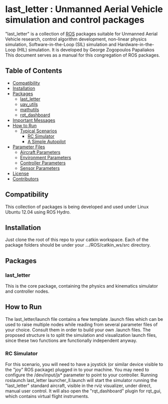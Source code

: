 # last_letter : Unmanned Aerial Vehicle simulation and control packages

"last_letter" is a collection of [ROS](http://ros.org/) packages suitable for Unmanned Aerial Vehicle research, control algorithm development, non-linear physics simulation, Software-in-the-Loop (SIL) simulation and Hardware-in-the-Loop (HIL) simulation. It is developed by George Zogopoulos Papaliakos 
This document serves as a manual for this congregation of ROS packages.

## Table of Contents

- [Compatibility](#compatibility)
- [Installation](#installation)
- [Packages](#packages)
	- [last_letter](#last_letter)
	- [uav_utils](#uav_utils)
	- [mathutils](#mathutils)
	- [rqt_dashboard](#rqt_dashboard)
- [Important Messages](#important-messages)
- [How to Run](#how-to-run)
	- [Typical Scenarios](#typical-scenarios)
		- [RC Simulator](#rc_simulator)
		- [A Simple Autopilot](#a-simple-autopilot)
- [Parameter Files](#parameter-files)
	- [Aircraft Parameters](#aircraft-parameters)
	- [Environment Parameters](#environment-parameters)
	- [Controller Parameters](#controller-parameters)
	- [Sensor Parameters](#sensor-parameters)
- [License](#license)
- [Contributors](#contributors)


## Compatibility

This collection of packages is being developed and used under Linux Ubuntu 12.04 using ROS Hydro.

## Installation

Just clone the root of this repo to your catkin workspace. Each of the package folders should be under your .../ROS/catkin_ws/src directory.

## Packages

### last_letter

This is the core package, containing the physics and kinematics simulator and controller nodes. 

## How to Run

The last_letter/launch file contains a few template .launch files which can be used to raise multiple nodes while reading from several parameter files of your choice. Consult them in order to build your own .launch files. The proposed structure is to split the simulation and visualization launch files, since these two functions are functionally independent anyway.

### RC Simulator

For this scenario, you will need to have a joystick (or similar device visible to the "joy" ROS package) plugged in to your machine. You may need to configure the /dev/input/js* parameter to point to your controller. Running roslaunch last_letter launcher_ll.launch will start the simulator running the "last_letter" standard aircraft, visible in the rviz visualizer, under direct, manual user control. It will also open the "rqt_dashboard" plugin for rqt_gui, which contains virtual flight instruments.
